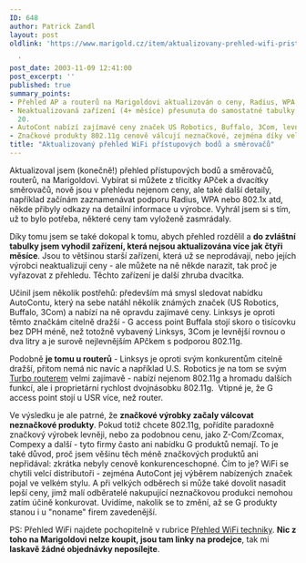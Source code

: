 ```yaml
---
ID: 648
author: Patrick Zandl
layout: post
oldlink: 'https://www.marigold.cz/item/aktualizovany-prehled-wifi-pristupovych-bodu-a-smerovacu

  '
post_date: 2003-11-09 12:41:00
post_excerpt: ''
published: true
summary_points:
- Přehled AP a routerů na Marigoldovi aktualizován o ceny, Radius, WPA, 802.1x.
- Neaktualizovaná zařízení (4+ měsíce) přesunuta do samostatné tabulky, celkem cca
  20.
- AutoCont nabízí zajímavé ceny značek US Robotics, Buffalo, 3Com, levnější než Linksys.
- Značkové produkty 802.11g cenově válcují neznačkové, zejména díky velkým distributorům.
title: "Aktualizovaný přehled WiFi přístupových bodů a směrovačů"
---
```


<p>
Aktualizoval jsem (konečně!) přehled přístupových bodů a směrovačů, routerů, na Marigoldovi. Vybírat si můžete z třicítky APček a dvacítky směrovačů, nově jsou v přehledu nejenom ceny, ale také další detaily, například začínám zaznamenávat podporu Radius, WPA nebo 802.1x atd, někde přibyly odkazy na detailní informace u výrobce. Vyhrál jsem si s tím, už to bylo potřeba, některé ceny tam vyloženě zasmrádaly. </p>

<p>
Díky tomu jsem se také dokopal k tomu, abych přehled rozdělil a <STRONG>do zvláštní tabulky jsem vyhodil zařízení, která nejsou aktualizována více jak čtyři měsíce</STRONG>. Jsou to většinou starší zařízení, která už se neprodávají, nebo jejích výrobci neaktualizují ceny - ale můžete na ně někde narazit, tak proč je vyřazovat z přehledu. Těchto zařízení je další zhruba dvacítka. </p>

<p>
Učinil jsem několik postřehů: především má smysl sledovat nabídku AutoContu, který na sebe natáhl několik známých značek (US Robotics, Buffalo, 3Com) a nabízí na ně opravdu zajímavé ceny. Linksys je oproti těmto značkám citelně dražší - G access point Buffala stojí skoro o tisícovku bez DPH méně, než totožně vybavený Linksys, 3Com je levnější rovnou o dva litry a je surově nejlevnějším APčkem s podporou 802.11g.</p>

<p>
Podobně <STRONG>je tomu u routerů</STRONG> - Linksys je oproti svým konkurentům citelně dražší, přitom nemá nic navíc a například U.S. Robotics je na tom se svým <A href="http://www.marigold.cz/wifidetail.html?id=213" target=_blank>Turbo routerem</A> velmi zajímavě - nabízí nejenom 802.11g a hromadu dalších funkcí, ale i proprietární&#160;rychlost dvojnásobku 802.11g. &#160;Vtipné je, že G access point stojí u USR více, než router. </p>

<p>
Ve výsledku je ale patrné, že <STRONG>značkové výrobky začaly válcovat neznačkové produkty</STRONG>. Pokud totiž chcete 802.11g, pořídíte paradoxně značkový výrobek levněji, nebo za podobnou cenu, jako Z-Com/Zcomax, Compexy a další - tyto firmy často ani nabídku G produktů nemají. To je také důvod, proč jsem věšinu těch méně značkových produktů ani nepřidával: zkrátka nebyly cenově konkurenceschopné. Čím to je? WiFi se chytili velcí distributoři - zejména AutoCont jej výběrem nabízených značek pojal ve velkém stylu. A při velkých odběrech si může také dovolit nasadit lepší ceny, jimž malí odběratelé nakupující neznačkovou produkci nemohou zatím účině konkurovat. Uvidíme, nakolik se to změní, až se G produkty stanou i u "noname" firem zavedenější. </p>

<p>
PS: Přehled WiFi najdete pochopitelně v rubrice <A href="http://www.marigold.cz/prehledwifi/">Přehled WiFi techniky</A>. <STRONG>Nic z toho na Marigoldovi nelze koupit, jsou tam linky na prodejce</STRONG>, tak mi <STRONG>laskavě žádné objednávky neposílejte</STRONG>. </p>

<p>
&#160;</p>